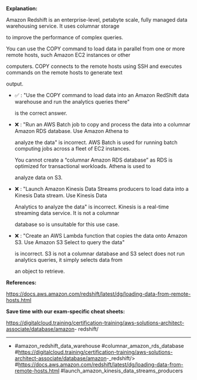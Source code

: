 **Explanation:**

Amazon Redshift is an enterprise-level, petabyte scale, fully managed data warehousing service. It uses columnar storage

to improve the performance of complex queries.

You can use the COPY command to load data in parallel from one or more remote hosts, such Amazon EC2 instances or other

computers. COPY connects to the remote hosts using SSH and executes commands on the remote hosts to generate text

output.

- ✅ :  "Use the COPY command to load data into an Amazon RedShift data warehouse and run the analytics queries there"

  is the correct answer.

- ❌ :  "Run an AWS Batch job to copy and process the data into a columnar Amazon RDS database. Use Amazon Athena to

  analyze the data" is incorrect. AWS Batch is used for running batch computing jobs across a fleet of EC2 instances.

  You cannot create a “columnar Amazon RDS database” as RDS is optimized for transactional workloads. Athena is used to

  analyze data on S3.

- ❌ :  "Launch Amazon Kinesis Data Streams producers to load data into a Kinesis Data stream. Use Kinesis Data

  Analytics to analyze the data" is incorrect. Kinesis is a real-time streaming data service. It is not a columnar

  database so is unsuitable for this use case.

- ❌ :  "Create an AWS Lambda function that copies the data onto Amazon S3. Use Amazon S3 Select to query the data"

  is incorrect. S3 is not a columnar database and S3 select does not run analytics queries, it simply selects data from

  an object to retrieve.

**References:**

<https://docs.aws.amazon.com/redshift/latest/dg/loading-data-from-remote-hosts.html>

**Save time with our exam-specific cheat sheets:**

<https://digitalcloud.training/certification-training/aws-solutions-architect-associate/database/amazon>- redshift/

----

- #amazon_redshift_data_warehouse #columnar_amazon_rds_database #<https://digitalcloud.training/certification-training/aws-solutions-architect-associate/database/amazon>-_redshift/> #<https://docs.aws.amazon.com/redshift/latest/dg/loading-data-from-remote-hosts.html> #launch_amazon_kinesis_data_streams_producers
